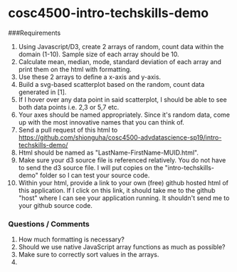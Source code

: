 # cosc4500-intro-techskills-demo

###Requirements
1. Using Javascript/D3, create 2 arrays of random, count data within the domain (1-10). Sample size of each array should be 10.
2. Calculate mean, median, mode, standard deviation of each array and print them on the html with formatting.
3. Use these 2 arrays to define a x-axis and y-axis.
4. Build a svg-based scatterplot based on the random, count data generated in [1].
5. If I hover over any data point in said scatterplot, I should be able to see both data points i.e. 2,3 or 5,7 etc.
6. Your axes should be named appropriately. Since it's random data, come up with the most innovative names that you can think of.
7. Send a pull request of this html to https://github.com/shionguha/cosc4500-advdatascience-sp19/intro-techskills-demo/
8. Html should be named as "LastName-FirstName-MUID.html".
9. Make sure your d3 source file is referenced relatively. You do not have to send the d3 source file. I will put copies on the "intro-techskills-demo" folder so I can test your source code.
10. Within your html, provide a link to your own (free) github hosted html of this application. If I click on this link, it should take me to the github "host" where I can see your application running. It shouldn't send me to your github source code.

### Questions / Comments
1. How much formatting is necessary?
2. Should we use native JavaScript array functions as much as possible?
3. Make sure to correctly sort values in the arrays.
4. 


